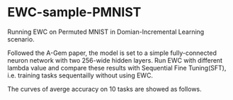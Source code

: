 # EWC-sample-PMNIST
Running EWC on Permuted MNIST in Domian-Incremental Learning scenario.

Followed the A-Gem paper, the model is set to a simple fully-connected neuron network with two 256-wide hidden layers. Run EWC with different lambda value and compare these results with Sequential Fine Tuning(SFT), i.e. training tasks sequentailly without using EWC.

The curves of averge accuracy on 10 tasks are showed as follows.

